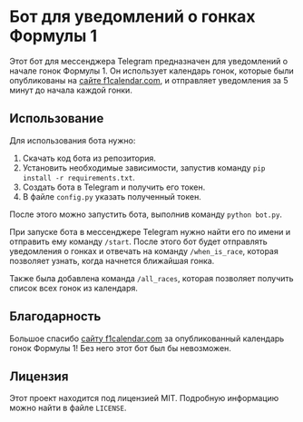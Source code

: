 # Бот для уведомлений о гонках Формулы 1

Этот бот для мессенджера Telegram предназначен для уведомлений о начале гонок Формулы 1. Он использует календарь гонок, которые были опубликованы на [сайте f1calendar.com](http://2023.f1calendar.com/#GP0_2023_gp), и отправляет уведомления за 5 минут до начала каждой гонки.

## Использование

Для использования бота нужно:

1. Скачать код бота из репозитория.
2. Установить необходимые зависимости, запустив команду `pip install -r requirements.txt`.
3. Создать бота в Telegram и получить его токен.
4. В файле `config.py` указать полученный токен.

После этого можно запустить бота, выполнив команду `python bot.py`.

При запуске бота в мессенджере Telegram нужно найти его по имени и отправить ему команду `/start`. После этого бот будет отправлять уведомления о гонках и отвечать на команду `/when_is_race`, которая позволяет узнать, когда начнется ближайшая гонка.

Также была добавлена команда `/all_races`, которая позволяет получить список всех гонок из календаря.

## Благодарность

Большое спасибо [сайту f1calendar.com](http://f1calendar.com/#GP0_2023_gp) за опубликованный календарь гонок Формулы 1! Без него этот бот был бы невозможен.

## Лицензия

Этот проект находится под лицензией MIT. Подробную информацию можно найти в файле `LICENSE`.
